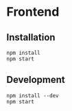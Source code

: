 # Frontend

## Installation
```
npm install
npm start
```

## Development
```
npm install --dev
npm start
```
